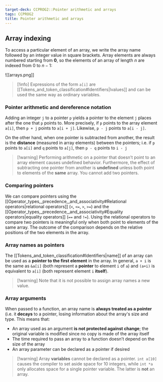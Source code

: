 ```yaml
---
target-deck: CCPROG2::Pointer arithmetic and arrays
tags: CCPROG2
title: Pointer arithmetic and arrays
---
```


## Array indexing

To access a particular element of an array, we write the array name followed by an integer value in square brackets. Array elements are always numbered starting from **0**, so the elements of an array of length $n$ are indexed from 0 to $n - 1$:

![[arrays.png]]

>[!info] Expressions of the form `a[i]` are [[Tokens_and_token_classification#Identifiers|lvalues]] and can be used the same way as ordinary variables.

<!--ID: 1708357755042-->

### Pointer arithmetic and dereference notation

Adding an integer `j` to a pointer `p` yields a pointer to the element `j` places after the one that `p` points to. More precisely, if `p` points to the array element `a[i]`, then `p + j` points to `a[i + j]`. Likewise, `p - j` points to `a[i - j]`.

On the other hand, when one pointer is subtracted from another, the result is the **distance** (measured in array elements) between the pointers; i.e. if `p` points to `a[i]` and `q` points to `a[j]`, then `p - q` points to `i - j`

>[!warning] Performing arithmetic on a pointer that doesn’t point to an array element causes undefined behavior. Furthermore, the effect of subtracting one pointer from another is **undefined** unless both point to elements of the **same** array. You cannot add two pointers.

<!--ID: 1708357755046-->

### Comparing pointers

We can compare pointers using the [[Operator_types,_precedence,_and_associativity#Relational operators|relational operators]] (`<`, `<=`, `>`, `>=`) and the [[Operator_types,_precedence,_and_associativity#Equality operators|equality operators]] (`==` and `!=`). Using the relational operators to compare two pointers is meaningful only when both point to elements of the same array. The outcome of the comparison depends on the relative positions of the two elements in the array.

<!--ID: 1708357755049-->

### Array names as pointers

The [[Tokens_and_token_classification#Identifiers|name]] of an array can be used as a **pointer to the first element** in the array. In general, `a + i` is the same as `&a[i]` (both represent a **pointer** to element `i` of `a`) and `(a+i)` is equivalent to `a[i]` (both represent element `i` **itself**).

>[!warning] Note that it is not possible to assign array names a new value.

<!--ID: 1708357755053-->

### Array arguments

When passed to a function, an array name is **always treated as a pointer** (i.e. it **decays** to a pointer, losing information about the array's size and type. This means that:

- An array used as an argument **is not protected against change**; the original variable is modified since no copy is made of the array itself
- The time required to pass an array to a function doesn’t depend on the size of the array
- An array parameter can be declared as a pointer if desired

>[!warning] Array **variables** cannot be declared as a pointer.
> `int a[10]` causes the compiler to set aside space for 10 integers, while `int *a` only allocates space for a single pointer variable. The latter is **not** an array.

<!--ID: 1708357755057-->

